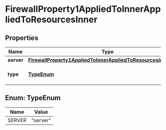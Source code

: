 

# FirewallProperty1AppliedToInnerAppliedToResourcesInner


## Properties

| Name | Type | Description | Notes |
|------------ | ------------- | ------------- | -------------|
|**server** | [**FirewallProperty1AppliedToInnerAppliedToResourcesInnerServer**](FirewallProperty1AppliedToInnerAppliedToResourcesInnerServer.md) |  |  [optional] |
|**type** | [**TypeEnum**](#TypeEnum) | Type of resource referenced |  [optional] |



## Enum: TypeEnum

| Name | Value |
|---- | -----|
| SERVER | &quot;server&quot; |




